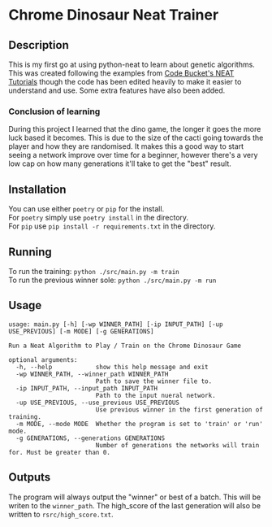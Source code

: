 # Chrome Dinosaur Neat Trainer

## Description

This is my first go at using python-neat to learn about genetic algorithms.
This was created following the examples from [Code Bucket's NEAT Tutorials](https://www.youtube.com/playlist?list=PL30AETbxgR-d03tf_HIr8-OA1gmClI3mE) though the code has been edited heavily to make it easier to understand and use.
Some extra features have also been added.

### Conclusion of learning

During this project I learned that the dino game, the longer it goes the more luck based it becomes.
This is due to the size of the cacti going towards the player and how they are randomised.
It makes this a good way to start seeing a network improve over time for a beginner, however there's a very low cap on how many generations it'll take to get the "best" result.

## Installation

You can use either `poetry` or `pip` for the install. \
For `poetry` simply use `poetry install` in the directory. \
For `pip` use `pip install -r requirements.txt` in the directory.

## Running

To run the training: `python ./src/main.py -m train` \
To run the previous winner sole: `python ./src/main.py -m run`

## Usage

```
usage: main.py [-h] [-wp WINNER_PATH] [-ip INPUT_PATH] [-up USE_PREVIOUS] [-m MODE] [-g GENERATIONS]

Run a Neat Algorithm to Play / Train on the Chrome Dinosaur Game

optional arguments:
  -h, --help            show this help message and exit
  -wp WINNER_PATH, --winner_path WINNER_PATH
                        Path to save the winner file to.
  -ip INPUT_PATH, --input_path INPUT_PATH
                        Path to the input nueral network.
  -up USE_PREVIOUS, --use_previous USE_PREVIOUS
                        Use previous winner in the first generation of training.
  -m MODE, --mode MODE  Whether the program is set to 'train' or 'run' mode.
  -g GENERATIONS, --generations GENERATIONS
                        Number of generations the networks will train for. Must be greater than 0.
```

## Outputs

The program will always output the "winner" or best of a batch. This will be writen to the `winner_path`. The high_score of the last generation will also be written to `rsrc/high_score.txt`.
